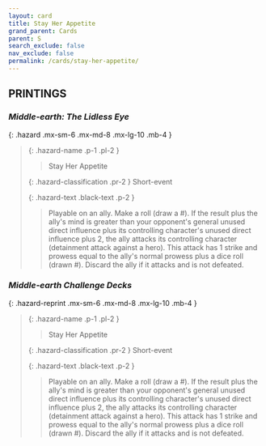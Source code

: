 ```yaml
---
layout: card
title: Stay Her Appetite
grand_parent: Cards
parent: S
search_exclude: false
nav_exclude: false
permalink: /cards/stay-her-appetite/
---
```


## PRINTINGS


### _Middle-earth: The Lidless Eye_

{: .hazard .mx-sm-6 .mx-md-8 .mx-lg-10 .mb-4 }
> {: .hazard-name .p-1 .pl-2 }
> > <div class="hazard-mp"></div>
> > <div class="card-name">Stay Her Appetite</div>
>
> {: .hazard-classification .pr-2 }
> Short-event
>
> {: .hazard-text .black-text .p-2 }
> > Playable on an ally. Make a roll (draw a #). If the result plus the ally's mind is greater than your opponent's general unused direct influence plus its controlling character's unused direct influence plus 2, the ally attacks its controlling character (detainment attack against a hero). This attack has 1 strike and prowess equal to the ally's normal prowess plus a dice roll (drawn #). Discard the ally if it attacks and is not defeated. 
>

### _Middle-earth Challenge Decks_

{: .hazard-reprint .mx-sm-6 .mx-md-8 .mx-lg-10 .mb-4 }
> {: .hazard-name .p-1 .pl-2 }
> > <div class="hazard-mp"></div>
> > <div class="card-name">Stay Her Appetite</div>
>
> {: .hazard-classification .pr-2 }
> Short-event
>
> {: .hazard-text .black-text .p-2 }
> > Playable on an ally. Make a roll (draw a #). If the result plus the ally's mind is greater than your opponent's general unused direct influence plus its controlling character's unused direct influence plus 2, the ally attacks its controlling character (detainment attack against a hero). This attack has 1 strike and prowess equal to the ally's normal prowess plus a dice roll (drawn #). Discard the ally if it attacks and is not defeated. 
>

